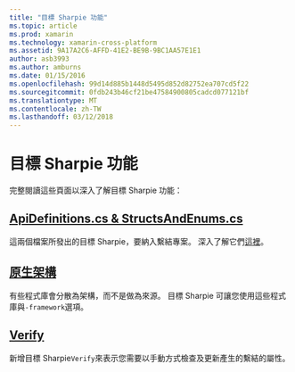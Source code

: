 ```yaml
---
title: "目標 Sharpie 功能"
ms.topic: article
ms.prod: xamarin
ms.technology: xamarin-cross-platform
ms.assetid: 9A17A2C6-AFFD-41E2-BE9B-9BC1AA57E1E1
author: asb3993
ms.author: amburns
ms.date: 01/15/2016
ms.openlocfilehash: 99d14d885b1448d5495d852d82752ea707cd5f22
ms.sourcegitcommit: 0fdb243b46cf21be47584900805cadcd077121bf
ms.translationtype: MT
ms.contentlocale: zh-TW
ms.lasthandoff: 03/12/2018
---
```

# <a name="objective-sharpie-features"></a>目標 Sharpie 功能

完整閱讀這些頁面以深入了解目標 Sharpie 功能：

## <a name="apidefinitionscs--structsandenumscsapidefinitions-structsandenumsmd"></a>[**ApiDefinitions.cs & StructsAndEnums.cs**](apidefinitions-structsandenums.md)

這兩個檔案所發出的目標 Sharpie，要納入繫結專案。 深入了解它們[這裡](apidefinitions-structsandenums.md)。

## <a name="native-frameworksnative-frameworksmd"></a>[**原生架構**](native-frameworks.md)

有些程式庫會分散為架構，而不是做為來源。
目標 Sharpie 可讓您使用這些程式庫與`-framework`選項。

## <a name="verifyverifymd"></a>[**Verify**](verify.md)

新增目標 Sharpie`Verify`來表示您需要以手動方式檢查及更新產生的繫結的屬性。 

